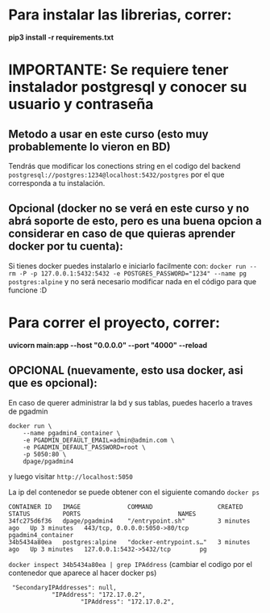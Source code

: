# Para instalar las librerias, correr:
**pip3 install -r requirements.txt**

# IMPORTANTE: Se requiere tener instalador postgresql y conocer su usuario y contraseña
## Metodo a usar en este curso (esto muy probablemente lo vieron en BD)
Tendrás que modificar los conections string en el codigo del backend `postgresql://postgres:1234@localhost:5432/postgres` por el que corresponda a tu instalación.

## Opcional (docker no se verá en este curso y no abrá soporte de esto, pero es una buena opcion a considerar en caso de que quieras aprender docker por tu cuenta):
Si tienes docker puedes instalarlo e iniciarlo facilmente con: `docker run --rm -P -p 127.0.0.1:5432:5432 -e POSTGRES_PASSWORD="1234" --name pg postgres:alpine` y no será necesario modificar nada en el código para que funcione :D



# Para correr el proyecto, correr:
**uvicorn main:app --host "0.0.0.0" --port "4000" --reload**

## OPCIONAL (nuevamente, esto usa docker, asi que es opcional):
En caso de querer administrar la bd y sus tablas, puedes hacerlo a traves de pgadmin

```
docker run \
    --name pgadmin4_container \
    -e PGADMIN_DEFAULT_EMAIL=admin@admin.com \
    -e PGADMIN_DEFAULT_PASSWORD=root \
    -p 5050:80 \
    dpage/pgadmin4
```

y luego visitar `http://localhost:5050`

La ip del contenedor se puede obtener con el siguiente comando `docker ps`
```
CONTAINER ID   IMAGE             COMMAND                  CREATED         STATUS         PORTS                           NAMES
34fc275d6f36   dpage/pgadmin4    "/entrypoint.sh"         3 minutes ago   Up 3 minutes   443/tcp, 0.0.0.0:5050->80/tcp   pgadmin4_container
34b5434a80ea   postgres:alpine   "docker-entrypoint.s…"   3 minutes ago   Up 3 minutes   127.0.0.1:5432->5432/tcp        pg
```
`docker inspect 34b5434a80ea | grep IPAddress`   (cambiar el codigo por el contenedor que aparece al hacer docker ps)
```
 "SecondaryIPAddresses": null,
            "IPAddress": "172.17.0.2",
                    "IPAddress": "172.17.0.2",
```